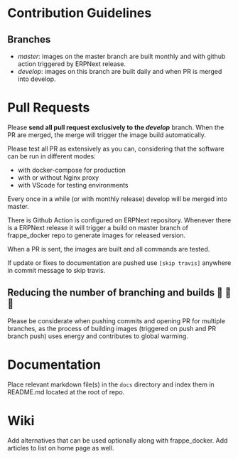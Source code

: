 # Contribution Guidelines

## Branches

* *master*:  images on the master branch are built monthly and with github action triggered by ERPNext release.
* *develop*: images on this branch are built daily and when PR is merged into develop.

# Pull Requests

Please **send all pull request exclusively to the *develop*** branch.
When the PR are merged, the merge will trigger the image build automatically.

Please test all PR as extensively as you can, considering that the software can be run in different modes:

* with docker-compose for production
* with or without Nginx proxy
* with VScode for testing environments

Every once in a while (or with monthly release) develop will be merged into master.

There is Github Action is configured on ERPNext repository. Whenever there is a ERPNext release it will trigger a build on master branch of frappe_docker repo to generate images for released version.

When a PR is sent, the images are built and all commands are tested.

If update or fixes to documentation are pushed use `[skip travis]` anywhere in commit message to skip travis.

## Reducing the number of branching and builds :evergreen_tree: :evergreen_tree: :evergreen_tree:

Please be considerate when pushing commits and opening PR for multiple branches, as the process of building images (triggered on push and PR branch push) uses energy and contributes to global warming.


# Documentation

Place relevant markdown file(s) in the `docs` directory and index them in README.md located at the root of repo.

# Wiki

Add alternatives that can be used optionally along with frappe_docker. Add articles to list on home page as well.
